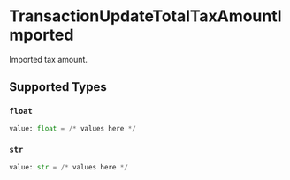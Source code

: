 # TransactionUpdateTotalTaxAmountImported

Imported tax amount.


## Supported Types

### `float`

```python
value: float = /* values here */
```

### `str`

```python
value: str = /* values here */
```

